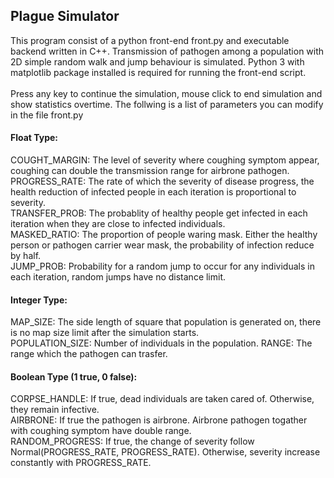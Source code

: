 ## Plague Simulator
This program consist of a python front-end front.py and executable backend written in C++. Transmission of pathogen among a population with 2D simple random walk and jump behaviour is simulated. Python 3 with matplotlib package installed is required for running the front-end script.<br><br>
Press any key to continue the simulation, mouse click to end simulation and show statistics overtime. The follwing is a list of parameters you can modify in the file front.py<br>
#### Float Type:
COUGHT_MARGIN: The level of severity where coughing symptom appear, coughing can double the transmission range for airbrone pathogen.<br>
PROGRESS_RATE: The rate of which the severity of disease progress, the health reduction of infected people in each iteration is proportional to severity.<br>
TRANSFER_PROB: The probablity of healthy people get infected in each iteration when they are close to infected individuals.<br>
MASKED_RATIO: The proportion of people waring mask. Either the healthy person or pathogen carrier wear mask, the probability of infection reduce by half.<br>
JUMP_PROB: Probability for a random jump to occur for any individuals in each iteration, random jumps have no distance limit.<br>
#### Integer Type:
MAP_SIZE: The side length of square that population is generated on, there is no map size limit after the simulation starts. <br>
POPULATION_SIZE: Number of individuals in the population.
RANGE: The range which the pathogen can trasfer.<br>
#### Boolean Type (1 true, 0 false):
CORPSE_HANDLE: If true, dead individuals are taken cared of. Otherwise, they remain infective.<br> 
AIRBRONE: If true the pathogen is airbrone. Airbrone pathogen togather with coughing symptom have double range.<br> 
RANDOM_PROGRESS: If true, the change of severity follow Normal(PROGRESS_RATE, PROGRESS_RATE). Otherwise, severity increase constantly with PROGRESS_RATE.